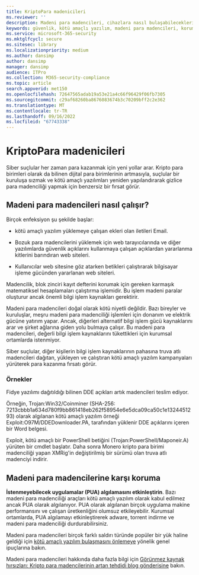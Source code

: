 ```yaml
---
title: KriptoPara madenicileri
ms.reviewer: ''
description: Madeni para madencileri, cihazlara nasıl bulaşabilecekleri ve kendinizi korumak için neler yapabileceğiniz hakkında bilgi edinin.
keywords: güvenlik, kötü amaçlı yazılım, madeni para madencileri, koruma, kripto para birimleri
ms.service: microsoft-365-security
ms.mktglfcycl: secure
ms.sitesec: library
ms.localizationpriority: medium
ms.author: dansimp
author: dansimp
manager: dansimp
audience: ITPro
ms.collection: M365-security-compliance
ms.topic: article
search.appverid: met150
ms.openlocfilehash: 72647565adab19a53e21a4c66f96429f06fb7305
ms.sourcegitcommit: c29af68260ba8676083674b3c70209bff2c2e362
ms.translationtype: MT
ms.contentlocale: tr-TR
ms.lasthandoff: 09/16/2022
ms.locfileid: "67743338"
---
```

# <a name="coin-miners"></a>KriptoPara madenicileri

Siber suçlular her zaman para kazanmak için yeni yollar arar. Kripto para birimleri olarak da bilinen dijital para birimlerinin artmasıyla, suçlular bir kuruluşa sızmak ve kötü amaçlı yazılımları yeniden yapılandırarak gizlice para madenciliği yapmak için benzersiz bir fırsat görür.

## <a name="how-coin-miners-work"></a>Madeni para madencileri nasıl çalışır?

Birçok enfeksiyon şu şekilde başlar:

- kötü amaçlı yazılım yüklemeye çalışan ekleri olan iletileri Email.

- Bozuk para madencilerini yüklemek için web tarayıcılarında ve diğer yazılımlarda güvenlik açıklarını kullanmaya çalışan açıklardan yararlanma kitlerini barındıran web siteleri.

- Kullanıcılar web sitesine göz atarken betikleri çalıştırarak bilgisayar işleme gücünden yararlanan web siteleri.

Madencilik, blok zinciri kayıt defterini korumak için gereken karmaşık matematiksel hesaplamaları çalıştırma işlemidir. Bu işlem madeni paralar oluşturur ancak önemli bilgi işlem kaynakları gerektirir.

Madeni para madencileri doğal olarak kötü niyetli değildir. Bazı bireyler ve kuruluşlar, meşru madeni para madenciliği işlemleri için donanım ve elektrik gücüne yatırım yapar. Ancak, diğerleri alternatif bilgi işlem gücü kaynaklarını arar ve şirket ağlarına giden yolu bulmaya çalışır. Bu madeni para madencileri, değerli bilgi işlem kaynaklarını tükettikleri için kurumsal ortamlarda istenmiyor.

Siber suçlular, diğer kişilerin bilgi işlem kaynaklarının pahasına truva atlı madencileri dağıtan, yükleyen ve çalıştıran kötü amaçlı yazılım kampanyaları yürüterek para kazanma fırsatı görür.

### <a name="examples"></a>Örnekler

Fidye yazılımı dağıtıldığı bilinen DDE açıkları artık madencileri teslim ediyor.

Örneğin, Trojan:Win32/Coinminer (SHA-256: 7213cbbb1a634d780f9bb861418eb262f58954e6e5dca09ca50c1e1324451293) olarak algılanan kötü amaçlı yazılım örneği Exploit:O97M/DDEDownloader.PA, tarafından yüklenir DDE açıklarını içeren bir Word belgesi.

Exploit, kötü amaçlı bir PowerShell betiğini (Trojan:PowerShell/Maponeir.A) yürüten bir cmdlet başlatır. Daha sonra Monero kripto para birimi madenciliği yapan XMRig'in değiştirilmiş bir sürümü olan truva atlı madenciyi indirir.

## <a name="how-to-protect-against-coin-miners"></a>Madeni para madencilerine karşı koruma

**İstenmeyebilecek uygulamalar (PUA) algılamasını etkinleştirin**. Bazı madeni para madenciliği araçları kötü amaçlı yazılım olarak kabul edilmez ancak PUA olarak algılanıyor. PUA olarak algılanan birçok uygulama makine performansını ve çalışan üretkenliğini olumsuz etkileyebilir. Kurumsal ortamlarda, PUA algılamayı etkinleştirerek adware, torrent indirme ve madeni para madenciliği durdurabilirsiniz.

Madeni para madencileri birçok farklı saldırı türünde popüler bir yük haline geldiği için [kötü amaçlı yazılım bulaşmasını önlemeye](prevent-malware-infection.md) yönelik genel ipuçlarına bakın.

Madeni para madencileri hakkında daha fazla bilgi için [Görünmez kaynak hırsızları: Kripto para madencilerinin artan tehdidi blog gönderisine](https://cloudblogs.microsoft.com/microsoftsecure/2018/03/13/invisible-resource-thieves-the-increasing-threat-of-cryptocurrency-miners/) bakın.
